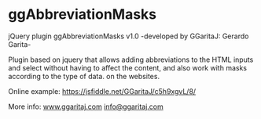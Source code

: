 # ggAbbreviationMasks
jQuery plugin ggAbbreviationMasks v1.0 -developed by GGaritaJ: Gerardo Garita-

Plugin based on jquery that allows adding abbreviations to the HTML inputs and select without having to affect the content, and also work with masks according to the type of data. on the websites.

Online example: https://jsfiddle.net/GGaritaJ/c5h9xgvL/8/

More info: www.ggaritaj.com info@ggaritaj.com

